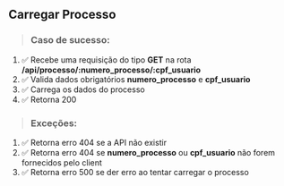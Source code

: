 ## Carregar Processo

> ### Caso de sucesso:
1. ✅ Recebe uma requisição do tipo **GET** na rota **/api/processo/:numero_processo/:cpf_usuario**
1. ✅ Valida dados obrigatórios **numero_processo** e **cpf_usuario**
1. ✅ Carrega os dados do processo
1. ✅ Retorna 200

> ### Exceções:
1. ✅ Retorna erro 404 se a API não existir
1. ✅ Retorna erro 404 se **numero_processo** ou **cpf_usuario** não forem fornecidos pelo client
1. ✅ Retorna erro 500 se der erro ao tentar carregar o processo